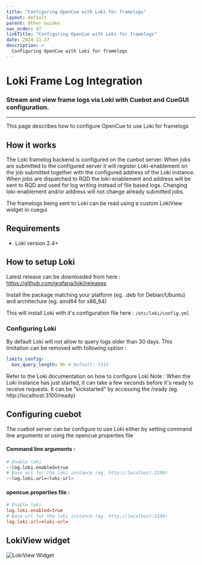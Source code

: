 ```yaml
---
title: "Configuring OpenCue with Loki for framelogs"
layout: default
parent: Other Guides
nav_order: 47
linkTitle: "Configuring OpenCue with Loki for framelogs"
date: 2024-11-27
description: >
  Configuring OpenCue with Loki for framelogs
---
```


# Loki Frame Log Integration

### Stream and view frame logs via Loki with Cuebot and CueGUI configuration.

---

This page describes how to configure OpenCue to use Loki for framelogs

## How it works
The Loki framelog backend is configured on the cuebot server. When jobs are submitted to the
configured server it will register Loki-enablement on the job submitted together with the configured
address of the Loki instance. When jobs are dispatched to RQD the loki-enablement and address will
be sent to RQD and used for log writing instead of file based logs. Changing loki-enablement and/or
address will not change already submitted jobs.

The framelogs being sent to Loki can be read using a custom LokiView widget in cuegui

## Requirements
 - Loki version 2.4+

## How to setup Loki
Latest release can be downloaded from here : https://github.com/grafana/loki/releases

Install the package matching your platform (eg. .deb for Debian/Ubuntu) and architecture (eg. amd64 for x86_64)

This will install Loki with it's configuration file here : `/etc/loki/config.yml`

### Configuring Loki
By default Loki will not allow to query logs older than 30 days. This limitation can be removed with
following option :
```yaml
limits_config:
  max_query_length: 0h # Default: 721h
```
Refer to the Loki documentation on how to configure Loki
Note : When the Loki instance has just started, it can take a few seconds before it's ready to
receive requests. It can be "kickstarted" by accessing the <loki-url>/ready 
(eg. http://localhost:3100/ready)
## Configuring cuebot
The cuebot server can be configure to use Loki either by setting command line arguments or using the
opencue.properties file
#### Command line arguments :
```bash
# Enable loki
--log.loki.enabled=true
# Base url for the loki instance (eg. http://localhost:3100)
--log.loki.url=<loki-url>
```

#### opencue.properties file :
```toml
# Enable loki
log.loki.enabled=true
# Base url for the loki instance (eg. http://localhost:3100)
log.loki.url=<loki-url>
```


## LokiView widget
![LokiView Widget](/assets/images/lokiview_widget.png)